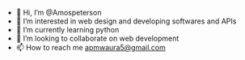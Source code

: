 - 👋 Hi, I’m @Amospeterson
- 👀 I’m interested in web design and developing softwares and APIs
- 🌱 I’m currently learning python
- 💞️ I’m looking to collaborate on web development
- 📫 How to reach me apmwaura5@gmail.com

<!---
Amospeterson/Amospeterson is a ✨ special ✨ repository because its `README.md` (this file) appears on your GitHub profile.
You can click the Preview link to take a look at your changes.
--->

